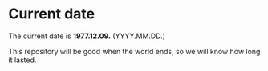 # Current date

The current date is **1977.12.09.** (YYYY.MM.DD.)

This repository will be good when the world ends, so we will know how long it lasted.